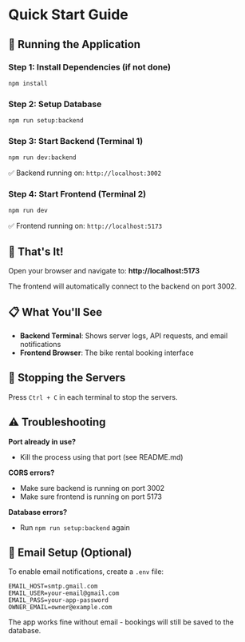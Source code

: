 # Quick Start Guide

## 🚀 Running the Application

### Step 1: Install Dependencies (if not done)

```bash
npm install
```

### Step 2: Setup Database

```bash
npm run setup:backend
```

### Step 3: Start Backend (Terminal 1)

```bash
npm run dev:backend
```

✅ Backend running on: `http://localhost:3002`

### Step 4: Start Frontend (Terminal 2)

```bash
npm run dev
```

✅ Frontend running on: `http://localhost:5173`

## 🎯 That's It!

Open your browser and navigate to: **http://localhost:5173**

The frontend will automatically connect to the backend on port 3002.

## 📋 What You'll See

- **Backend Terminal**: Shows server logs, API requests, and email notifications
- **Frontend Browser**: The bike rental booking interface

## 🛑 Stopping the Servers

Press `Ctrl + C` in each terminal to stop the servers.

## ⚠️ Troubleshooting

**Port already in use?**

- Kill the process using that port (see README.md)

**CORS errors?**

- Make sure backend is running on port 3002
- Make sure frontend is running on port 5173

**Database errors?**

- Run `npm run setup:backend` again

## 📧 Email Setup (Optional)

To enable email notifications, create a `.env` file:

```env
EMAIL_HOST=smtp.gmail.com
EMAIL_USER=your-email@gmail.com
EMAIL_PASS=your-app-password
OWNER_EMAIL=owner@example.com
```

The app works fine without email - bookings will still be saved to the database.
